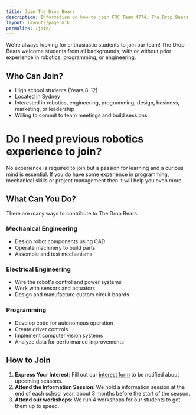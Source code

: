 ```yaml
---
title: Join The Drop Bears
description: Information on how to join FRC Team 4774, The Drop Bears
layout: layouts/page.njk
permalink: /join/
---
```


We're always looking for enthusiastic students to join our team! The Drop Bears welcome students from all backgrounds, with or without prior experience in robotics, programming, or engineering.

## Who Can Join?

- High school students (Years 8-12)
- Located in Sydney
- Interested in robotics, engineering, programming, design, business, marketing, or leadership
- Willing to commit to team meetings and build sessions

# Do I need previous robotics experience to join?

No experience is required to join but a passion for learning and a curious mind is essential.  If you do have some experience in programming, mechanical skills or project management then it will help you even more.

## What Can You Do?

There are many ways to contribute to The Drop Bears:

### Mechanical Engineering
- Design robot components using CAD
- Operate machinery to build parts
- Assemble and test mechanisms

### Electrical Engineering
- Wire the robot's control and power systems
- Work with sensors and actuators
- Design and manufacture custom circuit boards

### Programming
- Develop code for autonomous operation
- Create driver controls
- Implement computer vision systems
- Analyze data for performance improvements

## How to Join

1. **Express Your Interest**: Fill out our [interest form](https://forms.example.com/dropbears-interest) to be notified about upcoming seasons.
2. **Attend the Information Session**: We hold a information session at the end of each school year, about 3 months before the start of the season.
3. **Attend our workshops**: We run 4 workshops for our students to get them up to speed.